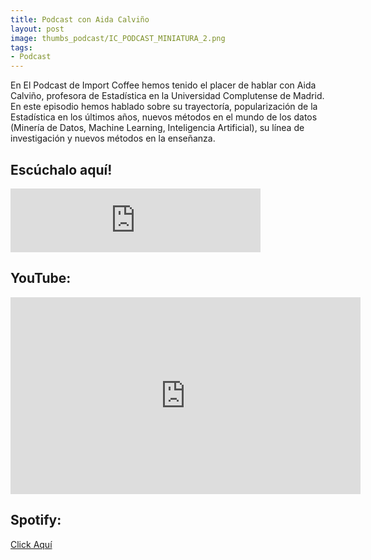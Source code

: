 ```yaml
---
title: Podcast con Aida Calviño
layout: post
image: thumbs_podcast/IC_PODCAST_MINIATURA_2.png
tags:
- Podcast
---
```


En El Podcast de Import Coffee hemos tenido el placer de hablar con Aida Calviño, profesora de Estadística en la Universidad Complutense de Madrid. En este episodio hemos hablado sobre su trayectoría, popularización de la Estadística en los últimos años, nuevos métodos en el mundo de los datos (Minería de Datos, Machine Learning, Inteligencia Artificial), su línea de investigación y nuevos métodos en la enseñanza.

## Escúchalo aquí!

<iframe src="https://anchor.fm/asociacin-de-estudiantes-de-la-facultad-de-estudios-estadsticos-importcoffe/embed/episodes/2---Aida-Calvio--Estadstica-y-Universidad-er8s05/a-a4pl7rn" height="102px" width="400px" frameborder="0" scrolling="no"></iframe>

## YouTube:
<iframe width="560" height="315" src="https://www.youtube.com/embed/5hSHExOm908" frameborder="0" allow="accelerometer; autoplay; clipboard-write; encrypted-media; gyroscope; picture-in-picture" allowfullscreen></iframe>

## Spotify:
[Click Aquí]( https://open.spotify.com/episode/6t5DevNaoG1P3qnt2c5zHL?si=RGCpjvwwSraIBakthOaQLg)
